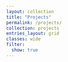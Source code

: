 ```yaml
---
layout: collection
title: "Projects"
permalink: /projects/
collection: projects
entries_layout: grid
classes: wide
filter:
  show: true
---
```

